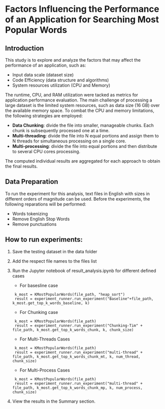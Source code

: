 # Factors Influencing the Performance of an Application for Searching Most Popular Words
## Introduction
This study is to explore and analyze the factors that may affect the performance of an application, such as:

- Input data scale (dataset size)
- Code Efficiency (data structure and algorithms)
- System resources utilization (CPU and Memory)

The runtime, CPU, and RAM utilization were tacked as metrics for application performance evaluation.
The main challenge of processing a large dataset is the limited system resources, such as data size (16 GB) over the available memory space. To combat the CPU and memory limitations, the following strategies are employed:

- **Data Chunking**: divide the file into smaller, manageable chunks. Each chunk is subsequently processed one at a time.
- **Multi-threading**: divide the file into N equal portions and assign them to N threads for simultaneous processing on a single core. 
- **Multi-processing**: divide the file into equal portions and then distribute to several CPU cores processing.

The computed individual results are aggregated for each approach to obtain the final results.

## Data Preparation
To run the experiment for this analysis, text files in English with sizes in different orders of magnitude can be used. 
Before the experiments,  the following reparations will be performed:
- Words tokenizing
- Remove English Stop Words
- Remove punctuations

## How to run experiments:
1. Save the testing dataset in the data folder
2. Add the respect file names to the files list
3. Run the Jupyter notebook of result_analysis.ipynb for different defined cases

   - For basesline case
   ```
    k_most = KMostPopularWords(file_path, "heap_sort")
    result = experiment_runner.run_experiment("Baseline"+file_path, k_most.get_top_k_words_baseline, k)
   ```
   - For Chunking case
   ```
    k_most = KMostPopularWords(file_path)
    result = experiment_runner.run_experiment("Chunking-Tim" + file_path, k_most.get_top_k_words_chunk, k, chunk_size)
   ```
   - For Multi-Threads Cases
   ```
    k_most = KMostPopularWords(file_path)
    result = experiment_runner.run_experiment("multi-thread" + file_path, k_most.get_top_k_words_chunk_mt, k, num_thread, chunk_size)
   ```
   - For Multi-Process Cases
   ```
    k_most = KMostPopularWords(file_path)
    result = experiment_runner.run_experiment("multi-thread" + file_path, k_most.get_top_k_words_chunk_mp, k, num_process, chunk_size)

   ```
5. View the results in the Summary section.
